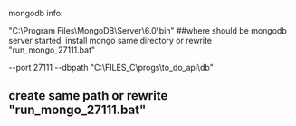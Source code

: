 mongodb info:


"C:\Program Files\MongoDB\Server\6.0\bin" 
##where should be mongodb server started, install mongo same directory or rewrite "run_mongo_27111.bat"


--port 27111 --dbpath "C:\FILES_C\progs\to_do_api\db"
## create same path or rewrite "run_mongo_27111.bat"
